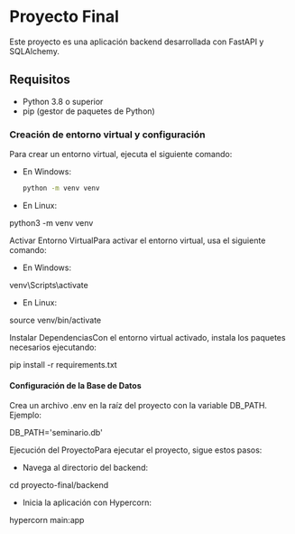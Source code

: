 # Proyecto Final

Este proyecto es una aplicación backend desarrollada con FastAPI y SQLAlchemy.

## Requisitos

- Python 3.8 o superior
- pip (gestor de paquetes de Python)


### Creación de entorno virtual y configuración

Para crear un entorno virtual, ejecuta el siguiente comando:

- En Windows:
  ```sh
  python -m venv venv

- En Linux:

python3 -m venv venv

Activar Entorno VirtualPara activar el entorno virtual, usa el siguiente comando:
- En Windows:

venv\Scripts\activate

- En Linux:

source venv/bin/activate

Instalar DependenciasCon el entorno virtual activado, instala los paquetes necesarios ejecutando:

pip install -r requirements.txt

#### Configuración de la Base de Datos

Crea un archivo .env en la raíz del proyecto con la variable DB_PATH. Ejemplo:

DB_PATH='seminario.db'

Ejecución del ProyectoPara ejecutar el proyecto, sigue estos pasos:
- Navega al directorio del backend:

cd proyecto-final/backend

- Inicia la aplicación con Hypercorn:

hypercorn main:app
